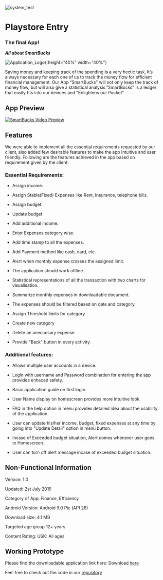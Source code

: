 ![system_test](http://dudurochatec.com.br/wp-content/uploads/2018/06/google_play_logo.png)

# Playstore Entry 
### The final App!

***All about SmartBucks***

![Application_Logo]({{site.baseurl}}/images/smartlogo.png "smartlogo UML"){:height="40%" width="40%"} 


Saving money and keeping track of the spending is a very hectic task, It’s always necessary for each one of us to track the money flow for efficient financial management. Our App “SmartBucks” will not only keep the track of money flow, but will also give a statistical analysis."SmartBucks" is a ledger that easily fits into our devices and "Enlightens our Pocket"

## App Preview

[![SmartBucks Video Preview](http://i.imgur.com/7YTMFQp.png)](https://vimeo.com/3514904 "SmartBucks Video Preview - Click to Watch!")

## Features

We were able to implement all the essential requirements requested by our client, also added few desirable features to make the app intuitive and user friendly. 
Following are the features achieved in the app based on requirement given by the client:

### Essential Requirements:

- Assign income.

- Assign Stable(Fixed) Expenses like Rent, Insurance, telephone bills.
	
- Assign budget.
	
- Update budget
	
- Add additional income.
	
- Enter Expenses category wise.
	
- Add time stamp to all the expenses.
	
- Add Payment method like cash, card, etc.
	
- Alert when monthly expense crosses the assigned limit.

- The application should work offline.

- Statistical representations of all the transaction with two charts for visualisation.

- Summarize monthly expenses in downloadable document.

- The expenses should be filtered based on date and category.

- Assign Threshold limits for category
	
- Create new category
	
- Delete an uneccesary expense.
	
- Provide "Back" button in every activity.
	

### Additional features:

- Allows multiple user accounts in a device.

- Login with username and Password combination for entering the app provides enhaced safety.

- Basic application guide on first login.

- User Name display on homescreen provides more intuitive look.

- FAQ in the help option in menu provides detailed idea about the usability of the application.

- User can update his/her income, budget, fixed expenses at any time by going into "Update Detail" option in menu button.

- Incase of Exceeded budget situation, Alert comes whenever user goes to Homescreen.

- User can turn off alert message incase of exceeded budget situation.



## Non-Functional Information

Version: 1.0

Updated: 2st July 2019

Category of App: Finance, Efficiency

Android Version: Android 9.0 Pie (API 28)

Download size: 4.1 MB

Targeted age group 12+ years

Content Rating: USK: All ages

## Working Prototype

Please find the downloadable application link here: Download [here](https://github.com/DBSE-teaching/isee2019-SmartBucks/blob/devel/theo/iseeproject/app/release/app-release.apk)

Feel free to check out the code in our [repository](https://github.com/DBSE-teaching/isee2019-SmartBucks)
